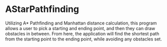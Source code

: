 # AStarPathfinding
Utilizing A* Pathfinding and Manhattan distance calculation, this program allows a user to pick a starting and ending point, and then they can draw obstacles in between. From here, the application will find the shortest path from the starting point to the ending point, while avoiding any obstacles set.
